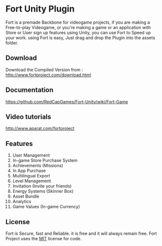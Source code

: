 
# Fort Unity Plugin 

Fort is a premade Backbone for videogame projects, if you are making a Free-to-play Videogame, or you're making a game or an application with Store or User sign up features using Unity, you can use Fort to Speed up your work. 
using Fort is easy, Just drag and drop the Plugin into the assets folder. 

## Download

Download the Compiled Version from : 
http://www.fortproject.com/download.html

## Documentation
https://github.com/RedCapGames/Fort-Unity/wiki/Fort-Game

## Video tutorials
http://www.aparat.com/fortproject

## Features
 1. User Management
 2. In-game Store Purchase System
 3. Achievements (Missions)
 4. In App Purchase
 5. Multilingual Export 
 6. Level Management
 7. Invitation (Invite your friends)
 8. Energy Systems (Skinner Box) 
 9. Asset Bundle
 10. Analytics
 11. Game Values (In-game Currency)

## License

Fort is Secure, fast and Reliable. it is free and it will always remain free. 
Fort Project uses the [MIT](https://github.com/RedCapGames/Fort-Unity/blob/master/LICENSE) license for code.
